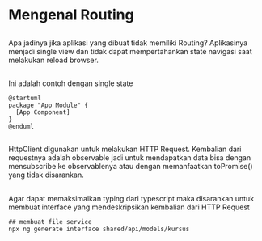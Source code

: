 # Mengenal Routing

## 

Apa jadinya jika aplikasi yang dibuat tidak memiliki Routing? Aplikasinya menjadi single view dan tidak dapat mempertahankan state navigasi saat melakukan reload browser. 

## 

Ini adalah contoh dengan single state

```{.render_plantuml args="-Sbackgroundcolor=transparent -SdefaultFontSize=24 -SdefaultFontName=Raleway"}
@startuml
package "App Module" {
  [App Component] 
}
@enduml
```

##

HttpClient digunakan untuk melakukan HTTP Request. Kembalian dari requestnya adalah observable jadi untuk mendapatkan data bisa dengan mensubscribe ke observablenya atau dengan memanfaatkan toPromise() yang tidak disarankan.

##

Agar dapat memaksimalkan typing dari typescript maka disarankan untuk membuat interface yang mendeskripsikan kembalian dari HTTP Request

```shell
## membuat file service
npx ng generate interface shared/api/models/kursus
```
